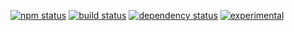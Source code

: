 [![npm status](http://img.shields.io/npm/v/binaryheap-resizable.svg)](https://www.npmjs.org/package/binaryheap-resizable)
[![build status](https://secure.travis-ci.org/skywalkerd/binaryheap-resizable.svg)](http://travis-ci.org/skywalkerd/binaryheap-resizable)
[![dependency status](https://david-dm.org/skywalkerd/binaryheap-resizable.svg)](https://david-dm.org/skywalkerd/binaryheap-resizable)
[![experimental](http://img.shields.io/badge/stability-experimental-DD5F0A.svg)](http://nodejs.org/api/documentation.html#documentation_stability_index)
